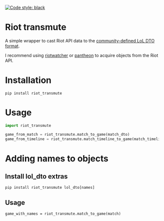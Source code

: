 [![Code style: black](https://img.shields.io/badge/code%20style-black-000000.svg)](https://github.com/psf/black)

# Riot transmute
A simple wrapper to cast Riot API data to the [community-defined LoL DTO format](https://github.com/mrtolkien/lol_dto).

I recommend using [riotwatcher](https://pypi.org/project/riotwatcher/) or [pantheon](https://pypi.org/project/pantheon/)
 to acquire objects from the Riot API.

# Installation
`pip install riot_transmute`

# Usage
```python
import riot_transmute

game_from_match = riot_transmute.match_to_game(match_dto)
game_from_timeline = riot_transmute.match_timeline_to_game(match_timeline_dto, game_id, platform_id)
```

# Adding names to objects

## Install lol_dto extras
`pip install riot_transmute lol_dto[names]`

## Usage
`game_with_names = riot_transmute.match_to_game(match)`
